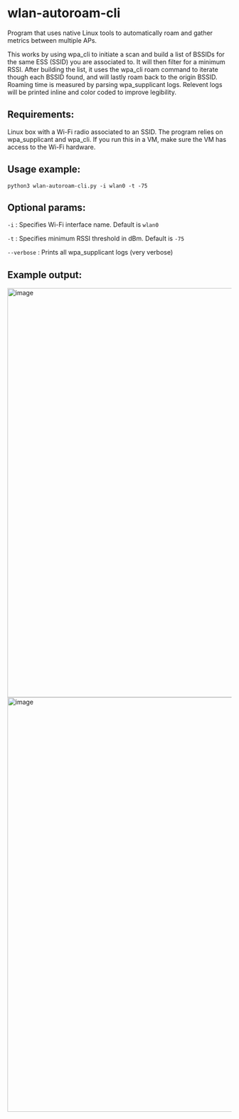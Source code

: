 # wlan-autoroam-cli
Program that uses native Linux tools to automatically roam and gather metrics between multiple APs.

This works by using wpa_cli to initiate a scan and build a list of BSSIDs for the same ESS (SSID) you are associated to. It will then filter for a minimum RSSI. After building the list, it uses the wpa_cli roam command to iterate though each BSSID found, and will lastly roam back to the origin BSSID. Roaming time is measured by parsing wpa_supplicant logs. Relevent logs will be printed inline and color coded to improve legibility.

## Requirements:
Linux box with a Wi-Fi radio associated to an SSID. The program relies on wpa_supplicant and wpa_cli. If you run this in a VM, make sure the VM has access to the Wi-Fi hardware.

## Usage example:
```python3 wlan-autoroam-cli.py -i wlan0 -t -75```

## Optional params:
```-i``` : Specifies Wi-Fi interface name. Default is ```wlan0```

```-t``` : Specifies minimum RSSI threshold in dBm. Default is ```-75```

```--verbose``` : Prints all wpa_supplicant logs (very verbose)

## Example output:
  
<img width="1048" height="918" alt="image" src="https://github.com/user-attachments/assets/98423e6e-4a05-4fa9-b677-214aebddf099" />

<img width="1095" height="930" alt="image" src="https://github.com/user-attachments/assets/0836c2e7-39ae-4ea7-b026-c5f571abef0d" />




